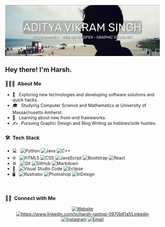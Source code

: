 <img src="https://raw.githubusercontent.com/AVS1508/AVS1508/master/assets/Aditya%20Vikram%20Singh%20Banner.png">

<h2> Hey there! I'm Harsh.</h2>

<h3> 👨🏻‍💻 &nbsp;About Me </h3>

- 🤔 &nbsp; Exploring new technologies and developing software solutions and quick hacks.
- 🎓 &nbsp; Studying Computer Science and Mathematics at University of Massachusetts Amherst.
- 🌱 &nbsp; Learning about new front-end frameworks.
- ✍️ &nbsp; Pursuing Graphic Design and Blog Writing as hobbies/side hustles.

<h3> 🛠 &nbsp;Tech Stack</h3>

- 💻 &nbsp;
  ![Python](https://img.shields.io/badge/-Python-333333?style=flat&logo=python)
  ![Java](https://img.shields.io/badge/-Java-333333?style=flat&logo=Java&logoColor=007396)
  ![C++](https://img.shields.io/badge/-C++-333333?style=flat&logo=C%2B%2B&logoColor=00599C)
- 🌐 &nbsp;
  ![HTML5](https://img.shields.io/badge/-HTML5-333333?style=flat&logo=HTML5)
  ![CSS](https://img.shields.io/badge/-CSS-333333?style=flat&logo=CSS3&logoColor=1572B6)
  ![JavaScript](https://img.shields.io/badge/-JavaScript-333333?style=flat&logo=javascript)
  ![Bootstrap](https://img.shields.io/badge/-Bootstrap-333333?style=flat&logo=bootstrap&logoColor=563D7C)
  ![React](https://img.shields.io/badge/-React-333333?style=flat&logo=react)
- ⚙️ &nbsp;
  ![Git](https://img.shields.io/badge/-Git-333333?style=flat&logo=git)
  ![GitHub](https://img.shields.io/badge/-GitHub-333333?style=flat&logo=github)
  ![Markdown](https://img.shields.io/badge/-Markdown-333333?style=flat&logo=markdown)
- 🔧 &nbsp;
  ![Visual Studio Code](https://img.shields.io/badge/-Visual%20Studio%20Code-333333?style=flat&logo=visual-studio-code&logoColor=007ACC)
  ![Eclipse](https://img.shields.io/badge/-Eclipse-333333?style=flat&logo=eclipse-ide&logoColor=2C2255)
- 🖥 &nbsp;
  ![Illustrator](https://img.shields.io/badge/-Illustrator-333333?style=flat&logo=adobe-illustrator)
  ![Photoshop](https://img.shields.io/badge/-Photoshop-333333?style=flat&logo=adobe-photoshop)
  ![InDesign](https://img.shields.io/badge/-InDesign-333333?style=flat&logo=adobe-indesign)

<br/>

<h3> 🤝🏻 &nbsp;Connect with Me </h3>

<p align="center">
<a href="https://www.about.me/harsh.rastogi/"><img alt="Website" src="https://img.shields.io/badge/Website-about.me/harsh.rastogi-blue?style=flat-square&logo=google-chrome"></a>
<a href="https://www.linkedin.com/in/harsh-rastogi-0970b61a1/"><img alt="https://www.linkedin.com/in/harsh-rastogi-0970b61a1/LinkedIn" src="https://img.shields.io/badge/LinkedIn-Harsh%20Rastogi-blue?style=flat-square&logo=linkedin"></a>
<a href="https://www.instagram.com/thisismadhur_/"><img alt="Instagram" src="https://img.shields.io/badge/Instagram-thisismadhur_-blue?style=flat-square&logo=instagram"></a>
<a href="mailto:rastogiharsh04@gmail.com"><img alt="Email" src="https://img.shields.io/badge/Email-rastogiharsh04@gmail.com-blue?style=flat-square&logo=gmail"></a>
</p>
